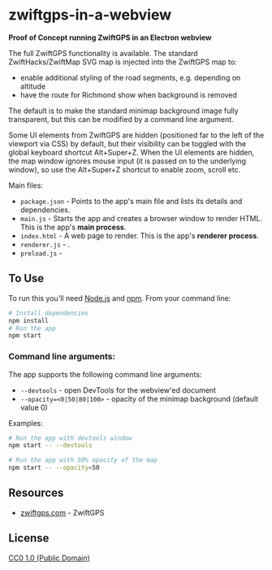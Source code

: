 # zwiftgps-in-a-webview

**Proof of Concept running ZwiftGPS in an Electron webview**

The full ZwiftGPS functionality is available. The standard ZwiftHacks/ZwiftMap SVG map is injected into the ZwiftGPS map to:

- enable additional styling of the road segments, e.g. depending on altitude
- have the route for Richmond show when background is removed

The default is to make the standard minimap background image fully transparent, but this can be modified by a command line argument.

Some UI elements from ZwiftGPS are hidden (positioned far to the left of the viewport via CSS) by default, but their visibility can be toggled with the global keyboard shortcut Alt+Super+Z.
When the UI elements are hidden, the map window ignores mouse input (it is passed on to the underlying window), so use the Alt+Super+Z shortcut to enable zoom, scroll etc.


Main files:

- `package.json` - Points to the app's main file and lists its details and dependencies.
- `main.js` - Starts the app and creates a browser window to render HTML. This is the app's **main process**.
- `index.html` - A web page to render. This is the app's **renderer process**.
- `renderer.js` - .
- `preload.js` - 


## To Use

To run this you'll need [Node.js](https://nodejs.org/en/download/) and [npm](http://npmjs.com). From your command line:

```bash
# Install dependencies
npm install
# Run the app
npm start
```

### Command line arguments:

The app supports the following command line arguments:

- `--devtools` - open DevTools for the webview'ed document 
- `--opacity=<0|50|80|100>` - opacity of the minimap background (default value 0) 

Examples:

```bash
# Run the app with devtools window
npm start -- --devtools
```

```bash
# Run the app with 50% opacity of the map 
npm start -- --opacity=50
```




## Resources

- [zwiftgps.com](https://www.zwiftgps.com) - ZwiftGPS

## License

[CC0 1.0 (Public Domain)](LICENSE.md)
